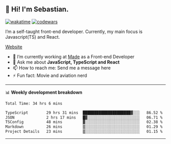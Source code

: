 ## 👋 Hi! I'm Sebastian.

[![wakatime](https://wakatime.com/badge/user/df0036c6-328a-4a39-be9b-e49417ed22a1.svg)](https://wakatime.com/@df0036c6-328a-4a39-be9b-e49417ed22a1)
[![codewars](https://www.codewars.com/users/sebavuye/badges/small)](https://www.codewars.com/users/sebavuye)

I’m a self-taught front-end developer. Currently, my main focus is Javascript(TS) and React.

[Website](https://sebastianvuye.be)

- 🔭 I’m currently working at [Made](https://made.be/) as a Front-end Developer
- 💬 Ask me about **JavaScript, TypeScript and React**
- 📫 How to reach me: Send me a message here
- ⚡ Fun fact: Movie and aviation nerd

-------

📊 **Weekly development breakdown**

<!--START_SECTION:waka-->

```txt
Total Time: 34 hrs 6 mins

TypeScript        29 hrs 31 mins  █████████████████████▓░░░   86.52 %
JSON              2 hrs 17 mins   █▓░░░░░░░░░░░░░░░░░░░░░░░   06.71 %
TSConfig          48 mins         ▓░░░░░░░░░░░░░░░░░░░░░░░░   02.38 %
Markdown          26 mins         ▒░░░░░░░░░░░░░░░░░░░░░░░░   01.29 %
Project Details   23 mins         ▒░░░░░░░░░░░░░░░░░░░░░░░░   01.15 %
```

<!--END_SECTION:waka-->
-------
